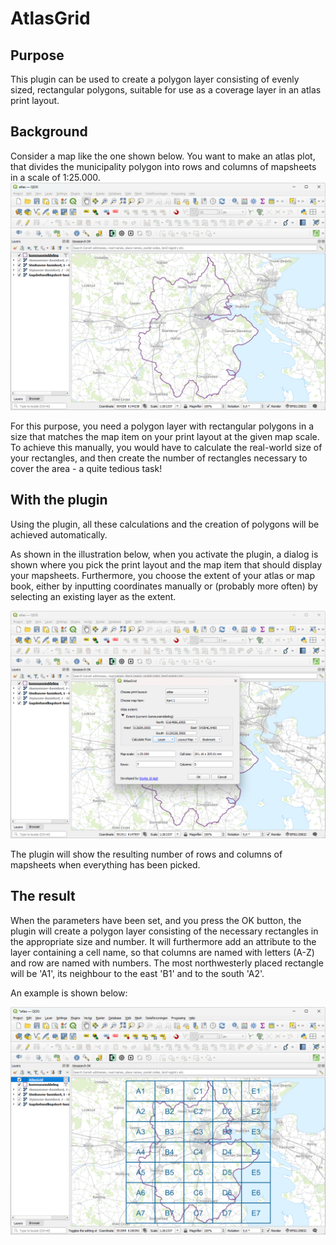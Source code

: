 # AtlasGrid
## Purpose

This plugin can be used to create a polygon layer consisting of evenly sized, rectangular polygons, suitable for use as a coverage layer in an atlas print layout.

## Background
Consider a map like the one shown below. You want to make an atlas plot, that divides the municipality polygon into rows and columns of mapsheets in a scale of 1:25.000.
![map](./images/map.png)

For this purpose, you need a polygon layer with rectangular polygons in a size that matches the map item on your print layout at the given map scale. To achieve this manually, you would have to calculate the real-world size of your rectangles, and then create the number of rectangles necessary to cover the area - a quite tedious task! 

## With the plugin
Using the plugin, all these calculations and the creation of polygons will be achieved automatically.

As shown in the illustration below, when you activate the plugin, a dialog is shown where you pick the print layout and the map item that should display your mapsheets. Furthermore, you choose the extent of your atlas or map book, either by inputting coordinates manually or (probably more often) by selecting an existing layer as the extent.

![map](./images/atlasgrid_dialog.png)

The plugin will show the resulting number of rows and columns of mapsheets when everything has been picked.

## The result
When the parameters have been set, and you press the OK button, the plugin will create a polygon layer consisting of the necessary rectangles in the appropriate size and number. It will furthermore add an attribute to the layer containing a cell name, so that columns are named with letters (A-Z) and row are named with numbers. The most northwesterly placed rectangle will be 'A1', its neighbour to the east 'B1' and to the south 'A2'.

An example is  shown below:

![map](./images/atlasgrid.png)
